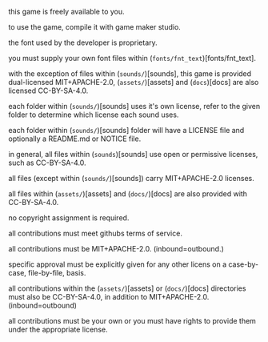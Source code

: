 this game is freely available to you.

to use the game, compile it with game maker studio.

the font used by the developer is proprietary.

you must supply your own font files within (`fonts/fnt_text`)[fonts/fnt_text].

with the exception of files within (`sounds/`)[sounds],
this game is provided dual-licensed MIT+APACHE-2.0,
(`assets/`)[assets] and (`docs`)[docs] are also licensed CC-BY-SA-4.0.

each folder within (`sounds/`)[sounds] uses it's own license,
refer to the given folder to determine which license each sound uses.

each folder within (`sounds/`)[sounds] folder will have a LICENSE file and optionally a README.md or NOTICE file.

in general, all files within (`sounds`)[sounds] use open or permissive licenses, such as CC-BY-SA-4.0.

all files (except within (`sounds/`)[sounds]) carry MIT+APACHE-2.0 licenses.

all files within (`assets/`)[assets] and (`docs/`)[docs] are also provided with CC-BY-SA-4.0.

no copyright assignment is required.

all contributions must meet githubs terms of service.

all contributions must be MIT+APACHE-2.0. (inbound=outbound.)

specific approval must be explicitly given for any other licens on a case-by-case, file-by-file, basis.

all contributions within the (`assets/`)[assets] or (`docs/`)[docs] directories must also be CC-BY-SA-4.0, in addition to MIT+APACHE-2.0. (inbound=outbound)

all contributions must be your own or you must have rights to provide them under the appropriate license.
